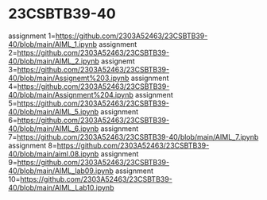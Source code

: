# 23CSBTB39-40
assignment 1=https://github.com/2303A52463/23CSBTB39-40/blob/main/AIML_1.ipynb
assignment 2=https://github.com/2303A52463/23CSBTB39-40/blob/main/AIML_2.ipynb
assignemt 3=https://github.com/2303A52463/23CSBTB39-40/blob/main/Assignemt%203.ipynb
assignment 4=https://github.com/2303A52463/23CSBTB39-40/blob/main/Assignment%204.ipynb
assignment 5=https://github.com/2303A52463/23CSBTB39-40/blob/main/AIML_5.ipynb
assignment 6=https://github.com/2303A52463/23CSBTB39-40/blob/main/AIML_6.ipynb
assignment 7=https://github.com/2303A52463/23CSBTB39-40/blob/main/AIML_7.ipynb
assignment 8=https://github.com/2303A52463/23CSBTB39-40/blob/main/aiml.08.ipynb
assignment 9=https://github.com/2303A52463/23CSBTB39-40/blob/main/AIML_lab09.ipynb
assignment 10=https://github.com/2303A52463/23CSBTB39-40/blob/main/AIML_Lab10.ipynb
